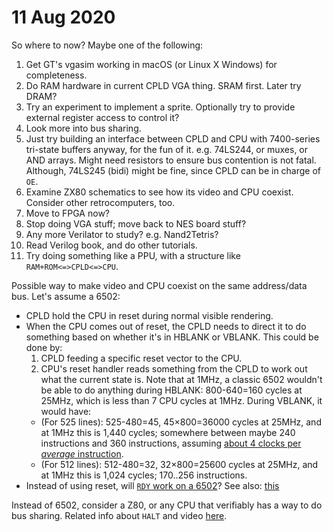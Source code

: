 # 11 Aug 2020

So where to now? Maybe one of the following:

1.  Get GT's vgasim working in macOS (or Linux X Windows) for completeness.
2.  Do RAM hardware in current CPLD VGA thing. SRAM first. Later try DRAM?
3.  Try an experiment to implement a sprite. Optionally try to provide external register access to control it?
4.  Look more into bus sharing.
5.  Just try building an interface between CPLD and CPU with 7400-series tri-state buffers anyway, for the fun of it. e.g. 74LS244, or muxes, or AND arrays. Might need resistors to ensure bus contention is not fatal. Although, 74LS245 (bidi) might be fine, since CPLD can be in charge of `OE`.
6.  Examine ZX80 schematics to see how its video and CPU coexist. Consider other retrocomputers, too.
7.  Move to FPGA now?
8.  Stop doing VGA stuff; move back to NES board stuff?
9.  Any more Verilator to study? e.g. Nand2Tetris?
10. Read Verilog book, and do other tutorials.
11. Try doing something like a PPU, with a structure like `RAM+ROM<=>CPLD<=>CPU`.

Possible way to make video and CPU coexist on the same address/data bus. Let's assume a 6502:
*   CPLD hold the CPU in reset during normal visible rendering.
*   When the CPU comes out of reset, the CPLD needs to direct it to do something based on whether it's in HBLANK or VBLANK.
    This could be done by:
    1.  CPLD feeding a specific reset vector to the CPU.
    2.  CPU's reset handler reads something from the CPLD to work out what the current state is.
    Note that at 1MHz, a classic 6502 wouldn't be able to do anything during HBLANK: 800-640=160 cycles at 25MHz, which is less than 7 CPU cycles at 1MHz. During VBLANK, it would have:
    *   (For 525 lines): 525-480=45, 45&times;800=36000 cycles at 25MHz, and at 1MHz this is 1,440 cycles; somewhere between maybe 240 instructions and 360 instructions, assuming [about 4 clocks per *average* instruction](http://forum.6502.org/viewtopic.php?f=4&t=594&start=0#:~:text=The%20average%206502%20instruction%20takes%20about%204%20clocks).
    *   (For 512 lines): 512-480=32, 32&times;800=25600 cycles at 25MHz, and at 1MHz this is 1,024 cycles; 170..256 instructions.
*   Instead of using reset, will [`RDY` work on a 6502](https://retrocomputing.stackexchange.com/questions/12718/how-to-implement-bus-sharing-dma-on-a-6502-system)? See also: [this](http://wilsonminesco.com/6502primer/MysteryPins.html)

Instead of 6502, consider a Z80, or any CPU that verifiably has a way to do bus sharing. Related info about `HALT` and video [here](https://retrocomputing.stackexchange.com/a/6733).
